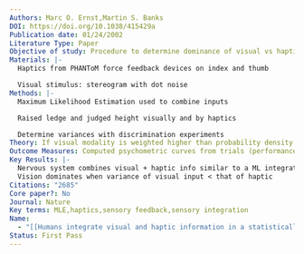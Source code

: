 ```yaml
---
Authors: Marc O. Ernst,Martin S. Banks
DOI: https://doi.org/10.1038/415429a
Publication date: 01/24/2002
Literature Type: Paper
Objective of study: Procedure to determine dominance of visual vs haptic sensory info
Materials: |-
  Haptics from PHANToM force feedback devices on index and thumb

  Visual stimulus: stereogram with dot noise
Methods: |-
  Maximum Likelihood Estimation used to combine inputs

  Raised ledge and judged height visually and by haptics

  Determine variances with discrimination experiments
Theory: If visual modality is weighted higher than probability density is shifted toward visual estimate and its psychometric function will be shifted so the Point of Subj Equality is closer to the visual height
Outcome Measures: Computed psychometric curves from trials (performance around a threshold)
Key Results: |-
  Nervous system combines visual + haptic info similar to a ML integrator 
  Vision dominates when variance of visual input < that of haptic
Citations: "2685"
Core paper?: No
Journal: Nature
Key terms: MLE,haptics,sensory feedback,sensory integration
Name:
  - "[[Humans integrate visual and haptic information in a statistically optimal fashion]]"
Status: First Pass
---
```

